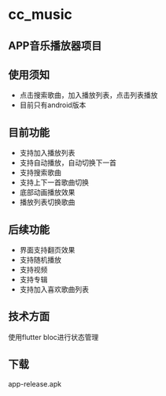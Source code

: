 # cc_music

## APP音乐播放器项目

## 使用须知
* 点击搜索歌曲，加入播放列表，点击列表播放
* 目前只有android版本


## 目前功能
* 支持加入播放列表
* 支持自动播放，自动切换下一首
* 支持搜索歌曲
* 支持上下一首歌曲切换
* 底部动画播放效果
* 播放列表切换歌曲

## 后续功能
* 界面支持翻页效果
* 支持随机播放
* 支持视频
* 支持专辑
* 支持加入喜欢歌曲列表

## 技术方面
使用flutter bloc进行状态管理


## 下载
app-release.apk
